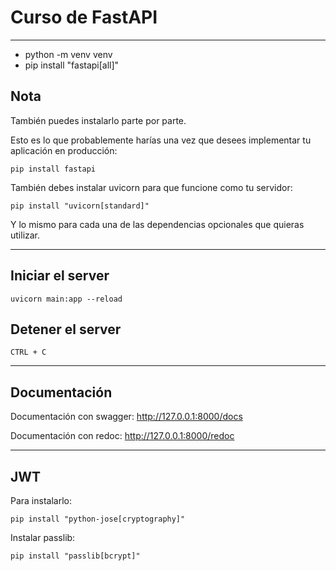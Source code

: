 # Curso de FastAPI

---

- python -m venv venv
- pip install "fastapi[all]"

## Nota

  También puedes instalarlo parte por parte.

  Esto es lo que probablemente harías una vez que desees implementar tu aplicación en producción:

    pip install fastapi

  También debes instalar uvicorn para que funcione como tu servidor:

    pip install "uvicorn[standard]"

  Y lo mismo para cada una de las dependencias opcionales que quieras utilizar.

---

## Iniciar el server

    uvicorn main:app --reload

## Detener el server

    CTRL + C

---

## Documentación

Documentación con swagger: <http://127.0.0.1:8000/docs>

Documentación con redoc: <http://127.0.0.1:8000/redoc>

---

## JWT

Para instalarlo:

    pip install "python-jose[cryptography]"

Instalar passlib:

    pip install "passlib[bcrypt]"
